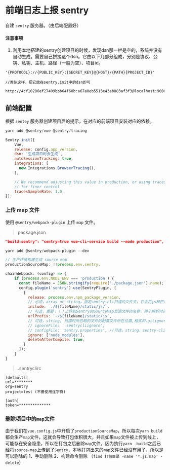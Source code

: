 # 前端日志上报 sentry

自建 `sentry` 服务器。（由后端配置好）

#### 注意事项

1. 利用本地搭建的sentry创建项目的时候，发现dsn那一栏是空的，系统并没有自动生成。需要自己拼接这个dsn。它由以下几部分组成，分别是协议、公钥、私钥、主机、路径（一般为空）、项目id。

```
'{PROTOCOL}://{PUBLIC_KEY}:{SECRET_KEY}@{HOST}/{PATH}{PROJECT_ID}'

//类似这样，把它放在sentry.init中的dsn即可

http://4cf10206ef27409bbb64f68b:a67a0eb5513e43ab883af3f3@localhost:9000/2
```

## 前端配置

根据 `sentey`  服务器创建项目后的提示，在对应的前端项目安装对应的依赖。

```javascript
yarn add @sentry/vue @sentry/tracing

Sentry.init({
    Vue,
    release: config.app_version,
    dsn: '生成项目时会生成',
    autoSessionTracking: true,
    integrations: [
      new Integrations.BrowserTracing(),
    ],

    // We recommend adjusting this value in production, or using tracesSampler
    // for finer control
    tracesSampleRate: 1.0,
});
```



### 上传 map 文件

使用 `@sentry/webpack-plugin` 上传 `map` 文件。

> package.json

```json
"build:sentry": "sentry=true vue-cli-service build --mode production",
```

```javascript
yarn add @sentry/webpack-plugin --dev

// 生产环境构建生成 source map
productionSourceMap: !!process.env.sentry,

chainWebpack: (config) => {
	if (process.env.NODE_ENV === 'production') {
      const fileName = JSON.stringify(require('./package.json').name);
      config.plugin('sentry').use(SentryPlugin, [
        {
          release: process.env.npm_package_version,
          // 必须，array or string，指定sentry-cli扫描的文件夹，它会将js和匹配的map文件上传
          include: `./${fileName}/static/js/`,
          // 可选，重要！！！上传到Sentry的SourceMap及源文件的名称，用于解析时的匹配
          urlPrefix: `~/${fileName}/static/js`,
          // 可选，string, 扫描时所忽略的文件的配置文件所在位置,格式和.gitignore一样
          // ignoreFile: '.sentrycliignore',
          // configFile: 'sentry.properties', //可选，string，sentry-cli的配置文件位置，
          ignore: ['node_modules'],
          deleteAfterCompile: true,
        }
      ]);
	}
}
```

> .sentryclirc

```
[defaults]
url=********
org=sentry
project=test (不要使用连字符)

[auth]
token=**************
```

### 删除项目中的`map`文件

由于我们在`vue.config.js`中开启了`productionSourceMap`，所以每次`yarn build`都会生产`map`文件，这就会导致打包体积很大，并且如果`map`文件被上传到线上，可能存在安全隐患，所以在打包之后删除`map`文件，因为执行`yarn  build`之后已经将`source-map`上传到了`Sentry`，本地打包出来的`map`文件已经没有用了，所以是可以删除的
 1、手动删除
 2、构建命令删除 （`find 打包目录 -name '*.js.map' -delete`）


